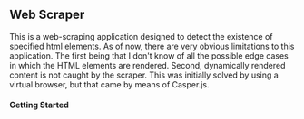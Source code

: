## Web Scraper

This is a web-scraping application designed to detect the existence of specified html elements. As of now, there are very obvious limitations to this application. The first being that I don't know of all the possible edge cases in which the HTML elements are rendered. Second, dynamically rendered content is not caught by the scraper. This was initially solved by using a virtual browser, but that came by means of Casper.js.

#### Getting Started

